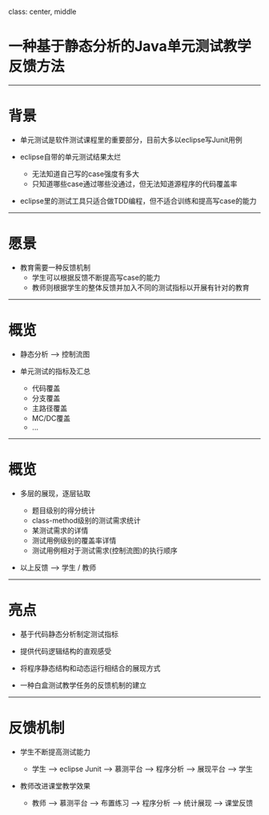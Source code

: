 class: center, middle

# 一种基于静态分析的Java单元测试教学反馈方法


---

# 背景

- 单元测试是软件测试课程里的重要部分，目前大多以eclipse写Junit用例

- eclipse自带的单元测试结果太烂
	- 无法知道自己写的case强度有多大
	- 只知道哪些case通过哪些没通过，但无法知道源程序的代码覆盖率

- eclipse里的测试工具只适合做TDD编程，但不适合训练和提高写case的能力


---

# 愿景

- 教育需要一种反馈机制
	- 学生可以根据反馈不断提高写case的能力
	- 教师则根据学生的整体反馈并加入不同的测试指标以开展有针对的教育


---

# 概览

- 静态分析 --> 控制流图

- 单元测试的指标及汇总
	- 代码覆盖
	- 分支覆盖
	- 主路径覆盖
	- MC/DC覆盖
	- ...


---

# 概览

- 多层的展现，逐层钻取
	- 题目级别的得分统计
	- class-method级别的测试需求统计
	- 某测试需求的详情
	- 测试用例级别的覆盖率详情
	- 测试用例相对于测试需求(控制流图)的执行顺序

- 以上反馈 --> 学生 / 教师


---

# 亮点

- 基于代码静态分析制定测试指标

- 提供代码逻辑结构的直观感受

- 将程序静态结构和动态运行相结合的展现方式

- 一种白盒测试教学任务的反馈机制的建立


---

# 反馈机制

- 学生不断提高测试能力
	- 学生 --> eclipse Junit --> 慕测平台 --> 程序分析 --> 展现平台 --> 学生

- 教师改进课堂教学效果
	- 教师 --> 慕测平台 --> 布置练习 --> 程序分析 --> 统计展现 --> 课堂反馈
